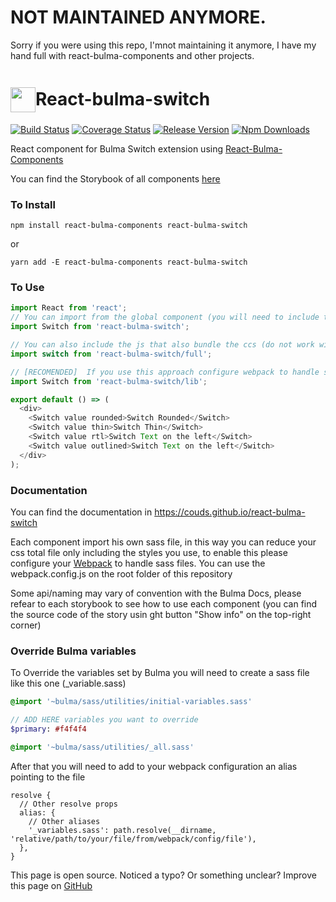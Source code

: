 # NOT MAINTAINED ANYMORE. 

Sorry if you were using this repo, I'mnot maintaining it anymore, I have my hand full with react-bulma-components and other projects.


# <div style="display: flex; align-items: center"><img src="https://raw.githubusercontent.com/couds/react-bulma-components/master/docs/images/logo.png" width="40" style="margin-top: 3px" /><span>React-bulma-switch</span></div>


[![Build Status](https://travis-ci.org/couds/react-bulma-switch.svg?branch=master)](https://travis-ci.org/couds/react-bulma-switch)
[![Coverage Status](https://coveralls.io/repos/github/couds/react-bulma-switch/badge.svg?branch=master)](https://coveralls.io/github/couds/react-bulma-switch?branch=master)
[![Release Version](https://img.shields.io/github/release/couds/react-bulma-switch.svg)](https://github.com/couds/react-bulma-switch)
[![Npm Downloads](https://img.shields.io/npm/dm/react-bulma-switch.svg)](https://www.npmjs.com/package/react-bulma-switch)


React component for Bulma Switch extension using [React-Bulma-Components](https://couds.github.io/react-bulma-components/)


You can find the Storybook of all components [here](https://couds.github.io/react-bulma-switch/)

### To Install

```
npm install react-bulma-components react-bulma-switch
```

or

```
yarn add -E react-bulma-components react-bulma-switch
```

### To Use

```javascript
import React from 'react';
// You can import from the global component (you will need to include the css file dist/react-bulma-switch.min.css)
import Switch from 'react-bulma-switch';

// You can also include the js that also bundle the ccs (do not work with server-side rendering)
import switch from 'react-bulma-switch/full';

// [RECOMENDED]  If you use this approach configure webpack to handle sass files
import Switch from 'react-bulma-switch/lib';

export default () => (
  <div>
    <Switch value rounded>Switch Rounded</Switch>
    <Switch value thin>Switch Thin</Switch>
    <Switch value rtl>Switch Text on the left</Switch>
    <Switch value outlined>Switch Text on the left</Switch>
  </div>
);
```

### Documentation

You can find the documentation in https://couds.github.io/react-bulma-switch

Each component import his own sass file, in this way you can reduce your css total file only including the styles you use, to enable this please configure your [Webpack](https://webpack.github.io/) to handle sass files. You can use the webpack.config.js on the root folder of this repository

Some api/naming may vary of convention with the Bulma Docs, please refear to each storybook to see how to use each component (you can find the source code of the story usin ght button "Show info" on the top-right corner)

### Override Bulma variables

To Override the variables set by Bulma you will need to create a sass file like this one (_variable.sass)

```sass
@import '~bulma/sass/utilities/initial-variables.sass'

// ADD HERE variables you want to override
$primary: #f4f4f4

@import '~bulma/sass/utilities/_all.sass'
```

After that you will need to add to your webpack configuration an alias pointing to the file

```
resolve {
  // Other resolve props
  alias: {
    // Other aliases
    '_variables.sass': path.resolve(__dirname, 'relative/path/to/your/file/from/webpack/config/file'),
  },
}

```


This page is open source. Noticed a typo? Or something unclear? Improve this page on [GitHub](https://github.com/couds/react-bulma-switch/blob/master/README.md)
